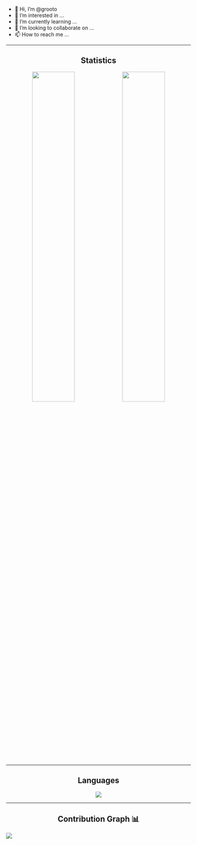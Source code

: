 - 👋 Hi, I’m @grooto
- 👀 I’m interested in ...
- 🌱 I’m currently learning ...
- 💞️ I’m looking to collaborate on ...
- 📫 How to reach me ...

---
<h2 align="center">Statistics </h2>
<p align="center">
<img width="48%" src="https://github-readme-stats.vercel.app/api?username=grooto&show_icons=true&theme=dark" />     
 <img width="48%" src="https://github-readme-streak-stats.herokuapp.com/?user=grooto&show_icons=true&theme=dark" />
     <p/>



     
---
<h2 align="center">Languages</h2>
<p align="center">
<img src="https://github-readme-stats.vercel.app/api/top-langs/?username=grooto&layout=compact&theme=tokyonight" />
    <p/>

---
<h2 align="center">Contribution Graph 📊</h2>

<img src="https://activity-graph.herokuapp.com/graph?username=grooto&theme=chartreuse-dark" />   



<!---
grooto/grooto is a ✨ special ✨ repository because its `README.md` (this file) appears on your GitHub profile.
You can click the Preview link to take a look at your changes.
--->
